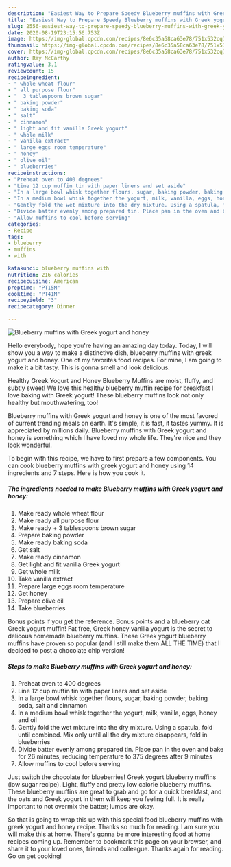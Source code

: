 ```yaml
---
description: "Easiest Way to Prepare Speedy Blueberry muffins with Greek yogurt and honey"
title: "Easiest Way to Prepare Speedy Blueberry muffins with Greek yogurt and honey"
slug: 2556-easiest-way-to-prepare-speedy-blueberry-muffins-with-greek-yogurt-and-honey
date: 2020-08-19T23:15:56.753Z
image: https://img-global.cpcdn.com/recipes/8e6c35a58ca63e78/751x532cq70/blueberry-muffins-with-greek-yogurt-and-honey-recipe-main-photo.jpg
thumbnail: https://img-global.cpcdn.com/recipes/8e6c35a58ca63e78/751x532cq70/blueberry-muffins-with-greek-yogurt-and-honey-recipe-main-photo.jpg
cover: https://img-global.cpcdn.com/recipes/8e6c35a58ca63e78/751x532cq70/blueberry-muffins-with-greek-yogurt-and-honey-recipe-main-photo.jpg
author: Ray McCarthy
ratingvalue: 3.1
reviewcount: 15
recipeingredient:
- " whole wheat flour"
- " all purpose flour"
- "  3 tablespoons brown sugar"
- " baking powder"
- " baking soda"
- " salt"
- " cinnamon"
- " light and fit vanilla Greek yogurt"
- " whole milk"
- " vanilla extract"
- " large eggs room temperature"
- " honey"
- " olive oil"
- " blueberries"
recipeinstructions:
- "Preheat oven to 400 degrees"
- "Line 12 cup muffin tin with paper liners and set aside"
- "In a large bowl whisk together flours, sugar, baking powder, baking soda, salt and cinnamon"
- "In a medium bowl whisk together the yogurt, milk, vanilla, eggs, honey and oil"
- "Gently fold the wet mixture into the dry mixture. Using a spatula, fold until combined. Mix only until all the dry mixture disappears, fold in blueberries"
- "Divide batter evenly among prepared tin. Place pan in the oven and bake for 26 minutes, reducing temperature to 375 degrees after 9 minutes"
- "Allow muffins to cool before serving"
categories:
- Recipe
tags:
- blueberry
- muffins
- with

katakunci: blueberry muffins with 
nutrition: 216 calories
recipecuisine: American
preptime: "PT15M"
cooktime: "PT41M"
recipeyield: "3"
recipecategory: Dinner

---
```



![Blueberry muffins with Greek yogurt and honey](https://img-global.cpcdn.com/recipes/8e6c35a58ca63e78/751x532cq70/blueberry-muffins-with-greek-yogurt-and-honey-recipe-main-photo.jpg)

Hello everybody, hope you're having an amazing day today. Today, I will show you a way to make a distinctive dish, blueberry muffins with greek yogurt and honey. One of my favorites food recipes. For mine, I am going to make it a bit tasty. This is gonna smell and look delicious.

Healthy Greek Yogurt and Honey Blueberry Muffins are moist, fluffy, and subtly sweet! We love this healthy blueberry muffin recipe for breakfast I love baking with Greek yogurt! These blueberry muffins look not only healthy but mouthwatering, too!

Blueberry muffins with Greek yogurt and honey is one of the most favored of current trending meals on earth. It's simple, it is fast, it tastes yummy. It is appreciated by millions daily. Blueberry muffins with Greek yogurt and honey is something which I have loved my whole life. They're nice and they look wonderful.


To begin with this recipe, we have to first prepare a few components. You can cook blueberry muffins with greek yogurt and honey using 14 ingredients and 7 steps. Here is how you cook it.

<!--inarticleads1-->

##### The ingredients needed to make Blueberry muffins with Greek yogurt and honey:

1. Make ready  whole wheat flour
1. Make ready  all purpose flour
1. Make ready  + 3 tablespoons brown sugar
1. Prepare  baking powder
1. Make ready  baking soda
1. Get  salt
1. Make ready  cinnamon
1. Get  light and fit vanilla Greek yogurt
1. Get  whole milk
1. Take  vanilla extract
1. Prepare  large eggs room temperature
1. Get  honey
1. Prepare  olive oil
1. Take  blueberries


Bonus points if you get the reference. Bonus points and a blueberry oat Greek yogurt muffin! Fat free, Greek honey vanilla yogurt is the secret to delicous homemade blueberry muffins. These Greek yogurt blueberry muffins have proven so popular (and I still make them ALL THE TIME) that I decided to post a chocolate chip version! 

<!--inarticleads2-->

##### Steps to make Blueberry muffins with Greek yogurt and honey:

1. Preheat oven to 400 degrees
1. Line 12 cup muffin tin with paper liners and set aside
1. In a large bowl whisk together flours, sugar, baking powder, baking soda, salt and cinnamon
1. In a medium bowl whisk together the yogurt, milk, vanilla, eggs, honey and oil
1. Gently fold the wet mixture into the dry mixture. Using a spatula, fold until combined. Mix only until all the dry mixture disappears, fold in blueberries
1. Divide batter evenly among prepared tin. Place pan in the oven and bake for 26 minutes, reducing temperature to 375 degrees after 9 minutes
1. Allow muffins to cool before serving


Just switch the chocolate for blueberries! Greek yogurt blueberry muffins (low sugar recipe). Light, fluffy and pretty low calorie blueberry muffins. These blueberry muffins are great to grab and go for a quick breakfast, and the oats and Greek yogurt in them will keep you feeling full. It is really important to not overmix the batter; lumps are okay. 

So that is going to wrap this up with this special food blueberry muffins with greek yogurt and honey recipe. Thanks so much for reading. I am sure you will make this at home. There's gonna be more interesting food at home recipes coming up. Remember to bookmark this page on your browser, and share it to your loved ones, friends and colleague. Thanks again for reading. Go on get cooking!
